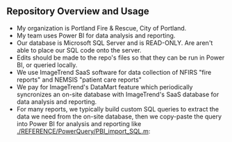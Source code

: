 ## Repository Overview and Usage

 - My organization is Portland Fire & Rescue, City of Portland.
 - My team uses Power BI for data analysis and reporting.
 - Our database is Microsoft SQL Server and is READ-ONLY.  Are aren't able to place our SQL code onto the server.
 - Edits should be made to the repo's files so that they can be run in Power BI, or queried locally.
 - We use ImageTrend SaaS software for data collection of NFIRS "fire reports" and NEMSIS "patient care reports"
 - We pay for ImageTrend's DataMart feature which periodically syncronizes an on-site database with ImageTrend's SaaS database for data analysis and reporting.
 - For many reports, we typically build custom SQL queries to extract the data we need from the on-site database, then we copy-paste the query into Power BI for analysis and reporting like [./REFERENCE/PowerQuery/PBI_import_SQL.m](./REFERENCE/PowerQuery/PBI_import_SQL.m):
